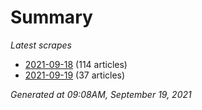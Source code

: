 # Summary
*Latest scrapes*
* [2021-09-18](https://github.com/nuuuwan/news_lk/blob/data/news_lk.2021-09-18.json) (114 articles)
* [2021-09-19](https://github.com/nuuuwan/news_lk/blob/data/news_lk.2021-09-19.json) (37 articles)

*Generated at 09:08AM, September 19, 2021*